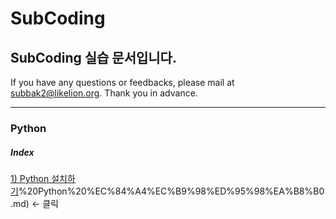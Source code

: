 # SubCoding
## SubCoding 실습 문서입니다.

If you have any questions or feedbacks, please mail at subbak2@likelion.org. 
Thank you in advance.
<hr/>

### Python
##### Index
   [1) Python 설치하기](https://github.com/subbak2/SubCoding/blob/master/1)%20Python%20%EC%84%A4%EC%B9%98%ED%95%98%EA%B8%B0.md) <- 클릭
